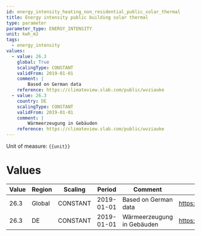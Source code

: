 ```yaml
---
id: energy_intensity_heating_non_residential_public_solar_thermal
title: Energy intensity public building solar thermal
type: parameter
parameter_type: ENERGY_INTENSITY
unit: kwh_m2
tags:
  - energy_intensity
values:
  - value: 26.3
    global: True
    scalingType: CONSTANT
    validFrom: 2019-01-01
    comment: |
        Based on German data
    reference: https://climateview.slab.com/public/wvziauke
  - value: 26.3
    country: DE
    scalingType: CONSTANT
    validFrom: 2019-01-01
    comment: |
        Wärmeerzeugung in Gebäuden
    reference: https://climateview.slab.com/public/wvziauke
---
```



Unit of measure: `{{unit}}`


# Values


| Value | Region | Scaling | Period | Comment | Reference |
|-------|--------|---------|--------|---------|-----------|
| 26.3 | Global | CONSTANT | 2019-01-01 | Based on German data | https://climateview.slab.com/public/wvziauke |
| 26.3 | DE | CONSTANT | 2019-01-01 | Wärmeerzeugung in Gebäuden | https://climateview.slab.com/public/wvziauke |


